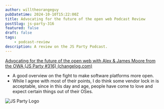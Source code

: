 ```yaml
---
author: willtheorangeguy
pubDatetime: 2024-10-10T15:22:00Z
title: Advocating for the future of the open web Podcast Review
postSlug: js-party-316
featured: false
draft: false
tags:
    - podcast-review
description: A review on the JS Party Podcast.
---
```


[Advocating for the future of the open web with Alex & James Moore from the OWA (JS Party #316) (changelog.com)](https://changelog.com/jsparty/316)

- A good overview on the fight to make software platforms more open.
- While I agree with most of their points, I do think some vendor lock in is acceptable, since in this day and age, people have come to love and expect certain things out of their OSes.

![JS Party Logo](https://is1-ssl.mzstatic.com/image/thumb/Podcasts113/v4/8e/31/88/8e318808-56a6-b897-6f98-71cf214b54a3/mza_7508458937281322007.png/300x300bb.webp)
